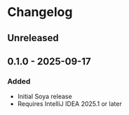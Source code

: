 # Changelog

## Unreleased

## 0.1.0 - 2025-09-17

### Added

- Initial Soya release
- Requires IntelliJ IDEA 2025.1 or later
